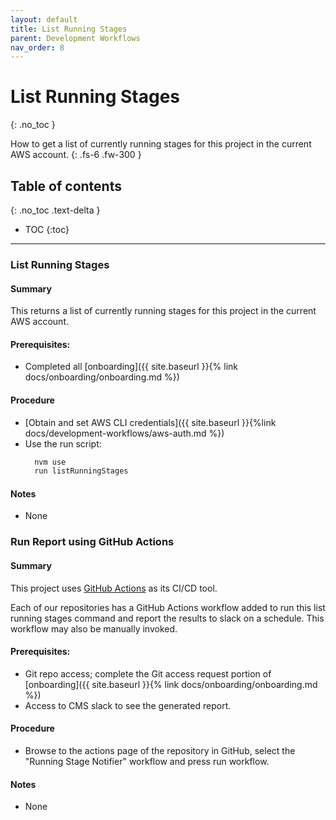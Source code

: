 ```yaml
---
layout: default
title: List Running Stages
parent: Development Workflows
nav_order: 8
---
```


# List Running Stages
{: .no_toc }

How to get a list of currently running stages for this project in the current AWS account.
{: .fs-6 .fw-300 }

## Table of contents
{: .no_toc .text-delta }

- TOC
{:toc}

---

### List Running Stages

#### Summary
This returns a list of currently running stages for this project in the current AWS account.

#### Prerequisites:
- Completed all [onboarding]({{ site.baseurl }}{% link docs/onboarding/onboarding.md %})

#### Procedure
- [Obtain and set AWS CLI credentials]({{ site.baseurl }}{%link docs/development-workflows/aws-auth.md %})
- Use the run script:
  ```bash
    nvm use
    run listRunningStages
  ```

#### Notes
- None

### Run Report using GitHub Actions

#### Summary
This project uses [GitHub Actions](https://github.com/features/actions) as its CI/CD tool.

Each of our repositories has a GitHub Actions workflow added to run this list running stages command and report the results to slack on a schedule.  This workflow may also be manually invoked.

#### Prerequisites:
- Git repo access; complete the Git access request portion of [onboarding]({{ site.baseurl }}{% link docs/onboarding/onboarding.md %})
- Access to CMS slack to see the generated report.

#### Procedure
- Browse to the actions page of the repository in GitHub, select the "Running Stage Notifier" workflow and press run workflow.

#### Notes
- None
